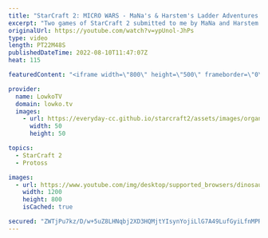 ```yaml
---
title: "StarCraft 2: MICRO WARS - MaNa's & Harstem's Ladder Adventures!"
excerpt: "Two games of StarCraft 2 submitted to me by MaNa and Harstem. Both of the games are incredibly close and are eventually decided with stellar micro.  MaNa's YouTube channel: https://youtube.com/c/MaNaEsports Harstem's YouTube channel: https://youtube.com/c/Harstem  00:00 MaNa vs Cheerful 11:45 Harstem"
originalUrl: https://youtube.com/watch?v=ypUnol-JhPs
type: video
length: PT22M48S
publishedDateTime: 2022-08-10T11:47:07Z
heat: 115

featuredContent: "<iframe width=\"800\" height=\"500\" frameborder=\"0\" src=\"https://www.youtube.com/embed/ypUnol-JhPs\" allow=\"accelerometer; autoplay; encrypted-media; gyroscope; picture-in-picture\" allowfullscreen></iframe>"

provider:
  name: LowkoTV
  domain: lowko.tv
  images:
    - url: https://everyday-cc.github.io/starcraft2/assets/images/organizations/lowko.tv-50x50.jpg
      width: 50
      height: 50

topics:
  - StarCraft 2
  - Protoss

images:
  - url: https://www.youtube.com/img/desktop/supported_browsers/dinosaur.png
    width: 1200
    height: 800
    isCached: true

secured: "ZWTjPu7kz/D/w+5uZ8LHNqbj2XD3HQMjtYIsynYojiLlG7A49LufGyiLfnMPRNjQc9nl1IfhTCYUmTkutFvcudvTMEpAPPrQK49y1e2P5tXN1kQvUWkqbjGT7qxQHSlSJ4tIzOw7MaOE+33z+QbLDH/BRHZU+S5Hc7XcFrNlRc5VQiJyw0wYg6QkBwmfmOiEfcaYO+AGjmeRzu+TWXOR9ejan8tFg8WFVu6ud2s4WADLH5pV8Yd2dI95NPu6QbAQPRanoOtu0QmzNOqx2g9E2+Ngo4950j1HzlZMFLabgwTsvnHpGQ1l987mw3IltfUg4tCSDx414nJbg5+XJCkmlxa/bZ9IH+DGyUVSbXBlxr/1ilHORibZryoFNVjIU07BfPulCqtXA0iSc+ce9HGijyOrr1YICoM2MNiKFswnElQ=;X9iXPPWsxz2dUnoPAlmXNw=="
---
```


